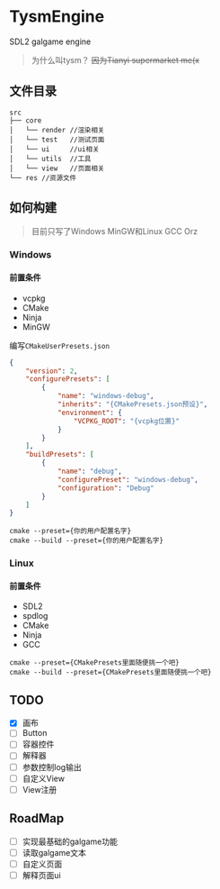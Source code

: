 # TysmEngine
SDL2 galgame engine

> 为什么叫tysm？
~~因为Tianyi supermarket me(x~~

## 文件目录

```
src
├── core
│   └── render //渲染相关
│   └── test   //测试页面
│   └── ui     //ui相关
│   └── utils  //工具
│   └── view   //页面相关
└── res //资源文件
```
## 如何构建

> 目前只写了Windows MinGW和Linux GCC Orz

### Windows

#### 前置条件

- vcpkg
- CMake
- Ninja
- MinGW

编写`CMakeUserPresets.json`
```json
{
    "version": 2,
    "configurePresets": [
        {
            "name": "windows-debug",
            "inherits": "{CMakePresets.json预设}",
            "environment": {
                "VCPKG_ROOT": "{vcpkg位置}"
            }
        }
    ],
    "buildPresets": [
        {
            "name": "debug",
            "configurePreset": "windows-debug",
            "configuration": "Debug"
        }
    ]
}
```

```
cmake --preset={你的用户配置名字}
cmake --build --preset={你的用户配置名字}
```

### Linux

#### 前置条件

- SDL2
- spdlog
- CMake
- Ninja
- GCC

```
cmake --preset={CMakePresets里面随便挑一个吧}
cmake --build --preset={CMakePresets里面随便挑一个吧}
```

## TODO

- [x] 画布
- [ ] Button
- [ ] 容器控件
- [ ] 解释器
- [ ] 参数控制log输出
- [ ] 自定义View
- [ ] View注册

## RoadMap

- [ ] 实现最基础的galgame功能
- [ ] 读取galgame文本
- [ ] 自定义页面
- [ ] 解释页面ui
